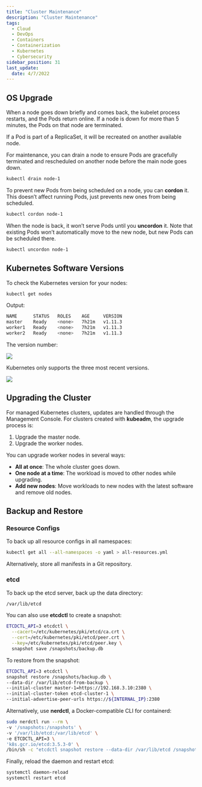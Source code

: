 ```yaml
---
title: "Cluster Maintenance"
description: "Cluster Maintenance"
tags: 
  - Cloud
  - DevOps
  - Containers
  - Containerization
  - Kubernetes
  - Cybersecurity
sidebar_position: 31
last_update:
  date: 4/7/2022
---
```


## OS Upgrade

When a node goes down briefly and comes back, the kubelet process restarts, and the Pods return online. If a node is down for more than 5 minutes, the Pods on that node are terminated.

If a Pod is part of a ReplicaSet, it will be recreated on another available node.

For maintenance, you can drain a node to ensure Pods are gracefully terminated and rescheduled on another node before the main node goes down.

```bash
kubectl drain node-1
```

To prevent new Pods from being scheduled on a node, you can **cordon** it. This doesn’t affect running Pods, just prevents new ones from being scheduled.

```bash
kubectl cordon node-1
```

When the node is back, it won’t serve Pods until you **uncordon** it. Note that existing Pods won’t automatically move to the new node, but new Pods can be scheduled there.

```bash
kubectl uncordon node-1
```

## Kubernetes Software Versions

To check the Kubernetes version for your nodes:

```bash
kubectl get nodes
```

Output: 

```bash 
NAME      STATUS   ROLES    AGE     VERSION
master    Ready    <none>   7h21m   v1.11.3
worker1   Ready    <none>   7h21m   v1.11.3
worker2   Ready    <none>   7h21m   v1.11.3
```


The version number:

<div class='img-center'>

![](/img/docs/k8sversion.png)  

</div>


Kubernetes only supports the three most recent versions.

<div class='img-center'>

![](/img/docs/latest3supportedversions.png)

</div>

## Upgrading the Cluster

For managed Kubernetes clusters, updates are handled through the Management Console. For clusters created with **kubeadm**, the upgrade process is:

1. Upgrade the master node.
2. Upgrade the worker nodes.

You can upgrade worker nodes in several ways:

- **All at once**: The whole cluster goes down.
- **One node at a time**: The workload is moved to other nodes while upgrading.
- **Add new nodes**: Move workloads to new nodes with the latest software and remove old nodes.

## Backup and Restore

### Resource Configs

To back up all resource configs in all namespaces:

```bash
kubectl get all --all-namespaces -o yaml > all-resources.yml
```

Alternatively, store all manifests in a Git repository.

### etcd

To back up the etcd server, back up the data directory:

```bash
/var/lib/etcd
```

You can also use **etcdctl** to create a snapshot:

```bash
ETCDCTL_API=3 etcdctl \
  --cacert=/etc/kubernetes/pki/etcd/ca.crt \
  --cert=/etc/kubernetes/pki/etcd/peer.crt \
  --key=/etc/kubernetes/pki/etcd/peer.key \
  snapshot save /snapshots/backup.db
```

To restore from the snapshot:

```bash
ETCDCTL_API=3 etcdctl \
snapshot restore /snapshots/backup.db \
--data-dir /var/lib/etcd-from-backup \
--initial-cluster master-1=https://192.168.3.10:2380 \
--initial-cluster-token etcd-cluster-1 \
--initial-advertise-peer-urls https://${INTERNAL_IP}:2380
```

Alternatively, use **nerdctl**, a Docker-compatible CLI for containerd:

```bash
sudo nerdctl run --rm \
-v '/snapshots:/snapshots' \
-v '/var/lib/etcd:/var/lib/etcd' \
-e ETCDCTL_API=3 \
'k8s.gcr.io/etcd:3.5.3-0' \
/bin/sh -c "etcdctl snapshot restore --data-dir /var/lib/etcd /snapshots/backup.db"
```

Finally, reload the daemon and restart etcd:

```bash
systemctl daemon-reload
systemctl restart etcd
```